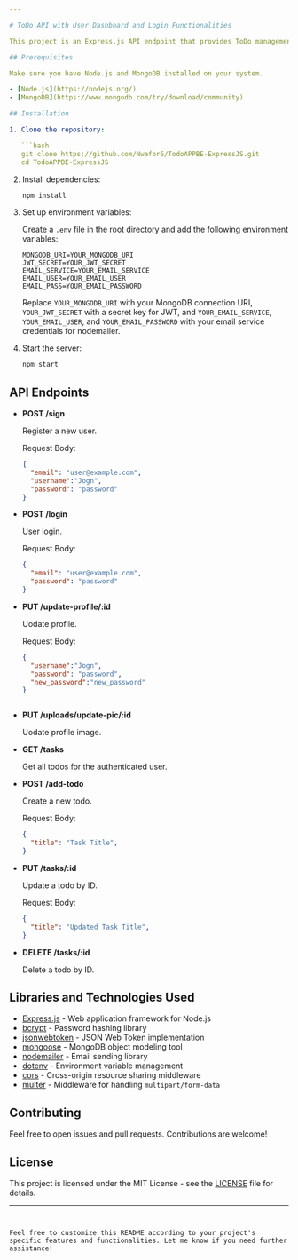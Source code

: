 ```yaml
---

# ToDo API with User Dashboard and Login Functionalities

This project is an Express.js API endpoint that provides ToDo management capabilities along with user dashboard and login functionalities. It uses various popular libraries and technologies like bcrypt, JWT, MongoDB, and nodemailer to achieve a secure and efficient user experience.

## Prerequisites

Make sure you have Node.js and MongoDB installed on your system.

- [Node.js](https://nodejs.org/)
- [MongoDB](https://www.mongodb.com/try/download/community)

## Installation

1. Clone the repository:

   ```bash
   git clone https://github.com/Nwafor6/TodoAPPBE-ExpressJS.git
   cd TodoAPPBE-ExpressJS
   ```

2. Install dependencies:

   ```bash
   npm install
   ```

3. Set up environment variables:

   Create a `.env` file in the root directory and add the following environment variables:

   ```env
   MONGODB_URI=YOUR_MONGODB_URI
   JWT_SECRET=YOUR_JWT_SECRET
   EMAIL_SERVICE=YOUR_EMAIL_SERVICE
   EMAIL_USER=YOUR_EMAIL_USER
   EMAIL_PASS=YOUR_EMAIL_PASSWORD
   ```

   Replace `YOUR_MONGODB_URI` with your MongoDB connection URI, `YOUR_JWT_SECRET` with a secret key for JWT, and `YOUR_EMAIL_SERVICE`, `YOUR_EMAIL_USER`, and `YOUR_EMAIL_PASSWORD` with your email service credentials for nodemailer.

4. Start the server:

   ```bash
   npm start
   ```

## API Endpoints

- **POST /sign**

  Register a new user.

  Request Body:

  ```json
  {
    "email": "user@example.com",
    "username":"Jogn",
    "password": "password"
  }
  ```

- **POST /login**

  User login.

  Request Body:

  ```json
  {
    "email": "user@example.com",
    "password": "password"
  }
  ```
- **PUT /update-profile/:id**

  Uodate profile.

  Request Body:

  ```json
  {
    "username":"Jogn",
    "password": "password",
    "new_password":"new_password"
  }
  ```
   ```
- **PUT /uploads/update-pic/:id**

  Uodate profile image.

 
- **GET /tasks**

  Get all todos for the authenticated user.

- **POST /add-todo**

  Create a new todo.

  Request Body:

  ```json
  {
    "title": "Task Title",
  }
  ```

- **PUT /tasks/:id**

  Update a todo by ID.

  Request Body:

  ```json
  {
    "title": "Updated Task Title",
  }
  ```

- **DELETE /tasks/:id**

  Delete a todo by ID.

## Libraries and Technologies Used

- [Express.js](https://expressjs.com/) - Web application framework for Node.js
- [bcrypt](https://www.npmjs.com/package/bcrypt) - Password hashing library
- [jsonwebtoken](https://www.npmjs.com/package/jsonwebtoken) - JSON Web Token implementation
- [mongoose](https://mongoosejs.com/) - MongoDB object modeling tool
- [nodemailer](https://nodemailer.com/) - Email sending library
- [dotenv](https://www.npmjs.com/package/dotenv) - Environment variable management
- [cors](https://www.npmjs.com/package/cors) - Cross-origin resource sharing middleware
- [multer](https://www.npmjs.com/package/multer) - Middleware for handling `multipart/form-data`

## Contributing

Feel free to open issues and pull requests. Contributions are welcome!

## License

This project is licensed under the MIT License - see the [LICENSE](LICENSE) file for details.

---
```


Feel free to customize this README according to your project's specific features and functionalities. Let me know if you need further assistance!
